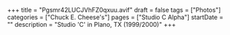 +++
title = "Pgsmr42LUCJVhFZ0qxuu.avif"
draft = false
tags = ["Photos"]
categories = ["Chuck E. Cheese's"]
pages = ["Studio C Alpha"]
startDate = ""
description = "Studio 'C' in Plano, TX (1999/2000)"
+++
